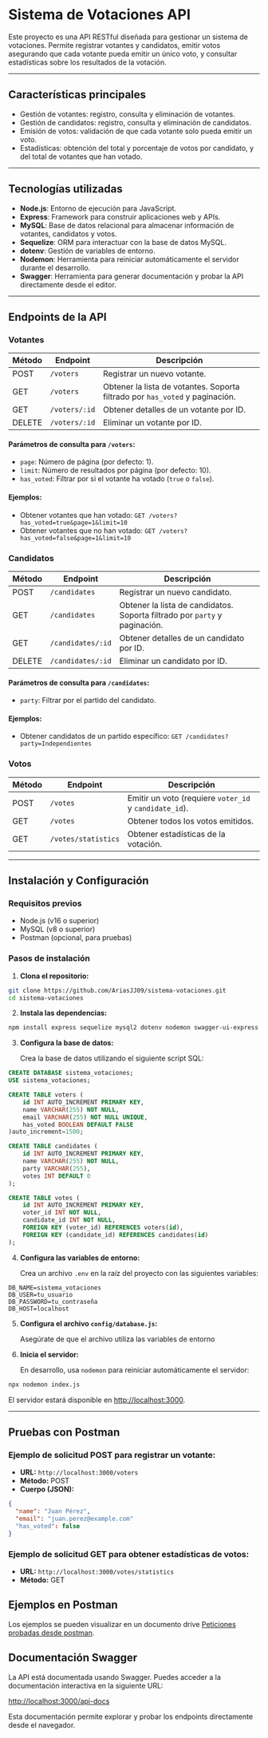 # Sistema de Votaciones API  

Este proyecto es una API RESTful diseñada para gestionar un sistema de votaciones. Permite registrar votantes y candidatos, emitir votos asegurando que cada votante pueda emitir un único voto, y consultar estadísticas sobre los resultados de la votación.  

---

## **Características principales**  

- Gestión de votantes: registro, consulta y eliminación de votantes.  
- Gestión de candidatos: registro, consulta y eliminación de candidatos.  
- Emisión de votos: validación de que cada votante solo pueda emitir un voto.  
- Estadísticas: obtención del total y porcentaje de votos por candidato, y del total de votantes que han votado.  

---

## **Tecnologías utilizadas**  

- **Node.js**: Entorno de ejecución para JavaScript.  
- **Express**: Framework para construir aplicaciones web y APIs.  
- **MySQL**: Base de datos relacional para almacenar información de votantes, candidatos y votos.  
- **Sequelize**: ORM para interactuar con la base de datos MySQL.  
- **dotenv**: Gestión de variables de entorno.  
- **Nodemon**: Herramienta para reiniciar automáticamente el servidor durante el desarrollo.
- **Swagger**: Herramienta para generar documentación y probar la API directamente desde el editor.

---
## Endpoints de la API

### Votantes
| Método | Endpoint       | Descripción                           |
|--------|----------------|---------------------------------------|
| POST   | `/voters`      | Registrar un nuevo votante.           |
| GET    | `/voters`      | Obtener la lista de votantes. Soporta filtrado por `has_voted` y paginación. |
| GET    | `/voters/:id`  | Obtener detalles de un votante por ID.|
| DELETE | `/voters/:id`  | Eliminar un votante por ID.           |

#### Parámetros de consulta para `/voters`:
- `page`: Número de página (por defecto: 1).
- `limit`: Número de resultados por página (por defecto: 10).
- `has_voted`: Filtrar por si el votante ha votado (`true` o `false`).

#### Ejemplos:
- Obtener votantes que han votado: `GET /voters?has_voted=true&page=1&limit=10`
- Obtener votantes que no han votado: `GET /voters?has_voted=false&page=1&limit=10`

### Candidatos
| Método | Endpoint         | Descripción                             |
|--------|------------------|-----------------------------------------|
| POST   | `/candidates`    | Registrar un nuevo candidato.           |
| GET    | `/candidates`    | Obtener la lista de candidatos. Soporta filtrado por `party` y paginación. |
| GET    | `/candidates/:id`| Obtener detalles de un candidato por ID.|
| DELETE | `/candidates/:id`| Eliminar un candidato por ID.           |

#### Parámetros de consulta para `/candidates`:
- `party`: Filtrar por el partido del candidato.

#### Ejemplos:
- Obtener candidatos de un partido específico: `GET /candidates?party=Independientes`

### Votos
| Método | Endpoint          | Descripción                                   |
|--------|-------------------|-----------------------------------------------|
| POST   | `/votes`          | Emitir un voto (requiere `voter_id` y `candidate_id`). |
| GET    | `/votes`          | Obtener todos los votos emitidos.            |
| GET    | `/votes/statistics`| Obtener estadísticas de la votación.         |

---

## Instalación y Configuración

### Requisitos previos
- Node.js (v16 o superior)
- MySQL (v8 o superior)
- Postman (opcional, para pruebas)

### Pasos de instalación

1. **Clona el repositorio:**

```bash
git clone https://github.com/AriasJJ09/sistema-votaciones.git
cd sistema-votaciones
```

2. **Instala las dependencias:**

```bash
npm install express sequelize mysql2 dotenv nodemon swagger-ui-express
```

3. **Configura la base de datos:**
   
   Crea la base de datos utilizando el siguiente script SQL:

```sql
CREATE DATABASE sistema_votaciones;
USE sistema_votaciones;

CREATE TABLE voters (
    id INT AUTO_INCREMENT PRIMARY KEY,
    name VARCHAR(255) NOT NULL,
    email VARCHAR(255) NOT NULL UNIQUE,
    has_voted BOOLEAN DEFAULT FALSE
)auto_increment=1500;

CREATE TABLE candidates (
    id INT AUTO_INCREMENT PRIMARY KEY,
    name VARCHAR(255) NOT NULL,
    party VARCHAR(255),
    votes INT DEFAULT 0
);

CREATE TABLE votes (
    id INT AUTO_INCREMENT PRIMARY KEY,
    voter_id INT NOT NULL,
    candidate_id INT NOT NULL,
    FOREIGN KEY (voter_id) REFERENCES voters(id),
    FOREIGN KEY (candidate_id) REFERENCES candidates(id)
);
```

4. **Configura las variables de entorno:**

   Crea un archivo `.env` en la raíz del proyecto con las siguientes variables:

```plaintext
DB_NAME=sistema_votaciones
DB_USER=tu_usuario
DB_PASSWORD=tu_contraseña
DB_HOST=localhost
```

5. **Configura el archivo `config/database.js`:**

   Asegúrate de que el archivo utiliza las variables de entorno

6. **Inicia el servidor:**

   En desarrollo, usa `nodemon` para reiniciar automáticamente el servidor:

```bash
npx nodemon index.js
```

   El servidor estará disponible en [http://localhost:3000](http://localhost:3000).

---

## Pruebas con Postman

### Ejemplo de solicitud POST para registrar un votante:
- **URL:** `http://localhost:3000/voters`
- **Método:** POST
- **Cuerpo (JSON):**

```json
{
  "name": "Juan Pérez",
  "email": "juan.perez@example.com"
  "has_voted": false
}
```

### Ejemplo de solicitud GET para obtener estadísticas de votos:
- **URL:** `http://localhost:3000/votes/statistics`
- **Método:** GET

## Ejemplos en Postman
Los ejemplos se pueden visualizar en un documento drive [Peticiones probadas desde postman](https://docs.google.com/document/d/1E8vX6cU0BK7s5HWPMjkp6yPTs_ScMHADIf5JNHjwHhM/edit?usp=sharing).

## **Documentación Swagger**

La API está documentada usando Swagger. Puedes acceder a la documentación interactiva en la siguiente URL:

[http://localhost:3000/api-docs](http://localhost:3000/api-docs)

Esta documentación permite explorar y probar los endpoints directamente desde el navegador.

